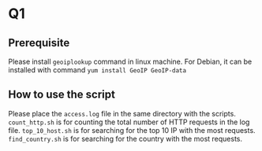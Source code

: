 # Q1

## Prerequisite
Please install `geoiplookup` command in linux machine.
For Debian, it can be installed with command `yum install GeoIP GeoIP-data`

## How to use the script
Please place the `access.log` file in the same directory with the scripts.
`count_http.sh` is for counting the total number of HTTP requests in the log file.
`top_10_host.sh` is for searching for the top 10 IP with the most requests.
`find_country.sh` is for searching for the country with the most requests.